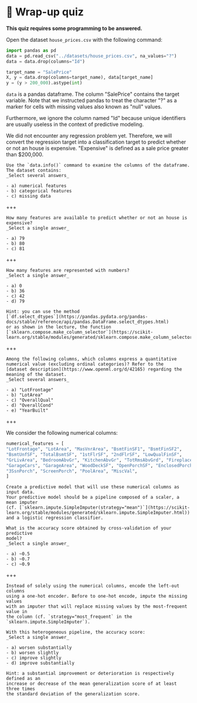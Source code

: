 # 🏁 Wrap-up quiz

**This quiz requires some programming to be answered.**

Open the dataset `house_prices.csv` with the following command:

```py
import pandas as pd
data = pd.read_csv("../datasets/house_prices.csv", na_values="?")
data = data.drop(columns="Id")

target_name = "SalePrice"
X, y = data.drop(columns=target_name), data[target_name]
y = (y > 200_000).astype(int)
```

`data` is a pandas dataframe. The column "SalePrice" contains the target
variable. Note that we instructed pandas to treat the character "?" as a marker for cells with missing values also known as "null" values.

Furthermore, we ignore the column named "Id" because unique identifiers are
usually useless in the context of predictive modeling.

We did not encounter any regression problem yet. Therefore, we will convert the
regression target into a classification target to predict whether or not an
house is expensive. "Expensive" is defined as a sale price greater than
$200,000.

```{admonition} Question
Use the `data.info()` command to examine the columns of the dataframe. The dataset contains:
_Select several answers_

- a) numerical features
- b) categorical features
- c) missing data
```

+++

```{admonition} Question
How many features are available to predict whether or not an house is
expensive?
_Select a single answer_

- a) 79
- b) 80
- c) 81
```

+++

```{admonition} Question
How many features are represented with numbers?
_Select a single answer_

- a) 0
- b) 36
- c) 42
- d) 79

Hint: you can use the method
[`df.select_dtypes`](https://pandas.pydata.org/pandas-docs/stable/reference/api/pandas.DataFrame.select_dtypes.html)
or as shown in the lecture, the function
[`sklearn.compose.make_column_selector`](https://scikit-learn.org/stable/modules/generated/sklearn.compose.make_column_selector.html)
```

+++

```{admonition} Question
Among the following columns, which columns express a quantitative numerical value (excluding ordinal categories)? Refer to the
[dataset description](https://www.openml.org/d/42165) regarding the meaning of the dataset.
_Select several answers_

- a) "LotFrontage"
- b) "LotArea"
- c) "OverallQual"
- d) "OverallCond"
- e) "YearBuilt"

```

+++

We consider the following numerical columns:

```py
numerical_features = [
"LotFrontage", "LotArea", "MasVnrArea", "BsmtFinSF1", "BsmtFinSF2",
"BsmtUnfSF", "TotalBsmtSF", "1stFlrSF", "2ndFlrSF", "LowQualFinSF",
"GrLivArea", "BedroomAbvGr", "KitchenAbvGr", "TotRmsAbvGrd", "Fireplaces",
"GarageCars", "GarageArea", "WoodDeckSF", "OpenPorchSF", "EnclosedPorch",
"3SsnPorch", "ScreenPorch", "PoolArea", "MiscVal",
]
```

```{admonition} Question
Create a predictive model that will use these numerical columns as input data.
Your predictive model should be a pipeline composed of a scaler, a mean imputer
(cf. [`sklearn.impute.SimpleImputer(strategy="mean")`](https://scikit-learn.org/stable/modules/generated/sklearn.impute.SimpleImputer.html))
and a logistic regression classifier.

What is the accuracy score obtained by cross-validation of your predictive
model?
_Select a single answer_

- a) ~0.5
- b) ~0.7
- c) ~0.9
```

+++

```{admonition} Question
Instead of solely using the numerical columns, encode the left-out columns
using a one-hot encoder. Before to one-hot encode, impute the missing values
with an imputer that will replace missing values by the most-frequent value in
the column (cf. `strategy="most_frequent` in the
`sklearn.impute.SimpleImputer`).

With this heterogeneous pipeline, the accuracy score:
_Select a single answer_

- a) worsen substantially
- b) worsen slightly
- c) improve slightly
- d) improve substantially

Hint: a substantial improvement or deterioration is respectively defined as an
increase or decrease of the mean generalization score of at least three times
the standard deviation of the generalization score.
```
